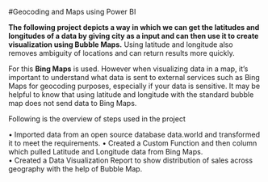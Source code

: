 #Geocoding and Maps using Power BI

**The following project depicts a way in which we can get the latitudes and longitudes of a data by giving city as a input and can then use it to create visualization using Bubble Maps.** Using latitude and longitude also removes ambiguity of locations and can return results more quickly.

For this **Bing Maps** is used. However when visualizing data in a map, it’s important to understand what data is sent to external services such as Bing Maps for geocoding purposes, especially if your data is sensitive. It may be helpful to know that using latitude and longitude with the standard bubble map does not send data to Bing Maps. 

Following is the overview of steps used in the project

•	Imported data from an open source database data.world and transformed it to meet the requirements.
•	Created a Custom Function and then column which pulled Latitude and Longitude data from Bing Maps.  
•	Created a Data Visualization Report to show distribution of sales across geography with the help of Bubble Map.


